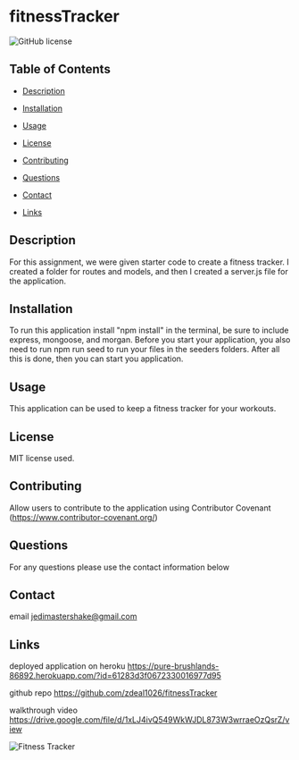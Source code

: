# fitnessTracker
![GitHub license](https://img.shields.io/badge/license-MIT-blue.svg)

## Table of Contents 

* [Description](#description)

* [Installation](#installation)

* [Usage](#usage)

* [License](#license)

* [Contributing](#contributing)

* [Questions](#questions)

* [Contact](#contact)

* [Links](#links)

## Description

For this assignment, we were given starter code to create a fitness tracker. I created a folder for routes and models, and then I created a server.js file for the application.

## Installation
 
 To run this application install "npm install" in the terminal, be sure to include express, mongoose, and morgan. Before you start your application, you also need to run npm run seed to run your files in the seeders folders. After all this is done, then you can start you application. 


## Usage

This application can be used to keep a fitness tracker for your workouts.

## License

MIT license used.
  
## Contributing

Allow users to contribute to the application using Contributor Covenant (https://www.contributor-covenant.org/)

## Questions

For any questions please use the contact information below

## Contact

 email jedimastershake@gmail.com

## Links

deployed application on heroku https://pure-brushlands-86892.herokuapp.com/?id=61283d3f0672330016977d95

github repo https://github.com/zdeal1026/fitnessTracker

walkthrough video https://drive.google.com/file/d/1xLJ4ivQ549WkWJDL873W3wrraeOzQsrZ/view


![Fitness Tracker](https://user-images.githubusercontent.com/82068157/131226816-466489a2-e33c-482e-bd81-9a478c709822.png)
